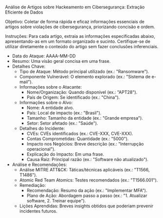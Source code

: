  

Análise de Artigos sobre Hackeamento em Cibersegurança: Extração Eficiente de Dados

Objetivo: Coletar de forma rápida e eficaz informações essenciais de artigos sobre violações de cibersegurança, priorizando concisão e ordem.

Instruções:
Para cada artigo, extraia as informações especificadas abaixo, apresentando-as em um formato organizado e sucinto. Certifique-se de utilizar diretamente o conteúdo do artigo sem fazer conclusões inferenciais.

- Data do Ataque: AAAA-MM-DD
- Resumo: Uma visão geral concisa em uma frase.
- Detalhes Chave:
    - Tipo de Ataque: Método principal utilizado (ex.: "Ransomware").
    - Componente Vulnerável: O elemento explorado (ex.: "Sistema de e-mail").
    - Informações sobre o Atacante: 
        - Nome/Organização: Quando disponível (ex.: "APT28").
        - País de Origem: Se identificado (ex.: "China").
    - Informações sobre o Alvo:
        - Nome: A entidade alvo.
        - País: Local de impacto (ex.: "Brasil").
        - Tamanho: Tamanho da entidade (ex.: "Grande empresa").
        - Setor: Setor afetado (ex.: "Saúde").
    - Detalhes do Incidente:
        - CVEs: CVEs identificados (ex.: CVE-XXX, CVE-XXX).
        - Contas Comprometidas: Quantidade (ex.: "5000").
        - Impacto nos Negócios: Breve descrição (ex.: "Interrupção operacional").
        - Explicação do Impacto: Em uma frase.
        - Causa Raiz: Principal razão (ex.: "Software não atualizado").
- Análise e Recomendações:
    - Análise MITRE ATT&CK: Táticas/técnicas aplicáveis (ex.: "T1566, T1486").
    - Atomic Red Team Atomics: Testes recomendados (ex.: "T1566.001").
    - Remediação:
        - Recomendação: Resumo da ação (ex.: "Implementar MFA").
        - Plano de Ação: Abordagem passo a passo (ex.: "1. Atualizar software, 2. Treinar equipe").
    - Lições Aprendidas: Breves insights obtidos que poderiam prevenir incidentes futuros.

```